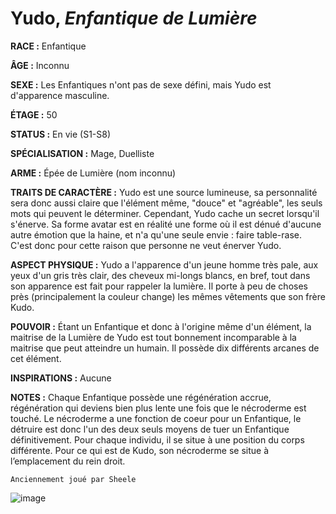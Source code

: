 # Yudo, *Enfantique de Lumière*

**RACE :** Enfantique

**ÂGE :** Inconnu

**SEXE :** Les Enfantiques n'ont pas de sexe défini, mais Yudo est d'apparence masculine.

**ÉTAGE :** 50

**STATUS :** En vie (S1-S8)

**SPÉCIALISATION :** Mage, Duelliste

**ARME :** Épée de Lumière (nom inconnu)

**TRAITS DE CARACTÈRE :** Yudo est une source lumineuse, sa personnalité sera donc aussi claire que l'élément même, "douce" et "agréable", les seuls mots qui peuvent le déterminer. Cependant, Yudo cache un secret lorsqu'il s'énerve. Sa forme avatar est en réalité une forme où il est dénué d'aucune autre émotion que la haine, et n'a qu'une seule envie : faire table-rase. C'est donc pour cette raison que personne ne veut énerver Yudo.

**ASPECT PHYSIQUE :** Yudo a l'apparence d'un jeune homme très pale, aux yeux d'un gris très clair, des cheveux mi-longs blancs, en bref, tout dans son apparence est fait pour rappeler la lumière. Il porte à peu de choses près (principalement la couleur change) les mêmes vêtements que son frère Kudo.

**POUVOIR :** Étant un Enfantique et donc à l'origine même d'un élément, la maitrise de la Lumière de Yudo est tout bonnement incomparable à la maitrise que peut atteindre un humain. Il possède dix différents arcanes de cet élément.

**INSPIRATIONS :** Aucune

**NOTES :** Chaque Enfantique possède une régénération accrue, régénération qui deviens bien plus lente une fois que le nécroderme est touché. Le nécroderme a une fonction de coeur pour un Enfantique, le détruire est donc l'un des deux seuls moyens de tuer un Enfantique définitivement. Pour chaque individu, il se situe à une position du corps différente. Pour ce qui est de Kudo, son nécroderme se situe à l’emplacement du rein droit.

`Anciennement joué par Sheele`

![image](https://enyxia.alkanife.fr/images/characters/yudo.png)
